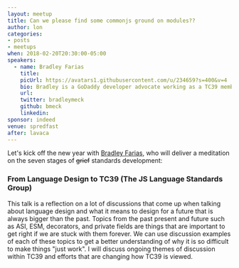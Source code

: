 ```yaml
---
layout: meetup
title: Can we please find some commonjs ground on modules??
author: lon
categories:
- posts
- meetups
when: 2018-02-20T20:30:00-05:00
speakers:
  - name: Bradley Farias
    title:
    picUrl: https://avatars1.githubusercontent.com/u/234659?s=400&v=4
    bio: Bradley is a GoDaddy developer advocate working as a TC39 member with a focus on developer tooling. He implemented and specified Node.js integration with ES Modules; and is currently expanding experiences for the REPL, package distribution, and devtools.
    url:
    twitter: bradleymeck
    github: bmeck
    linkedin:
sponsor: indeed
venue: spredfast
after: lavaca
---
```


Let's kick off the new year with [Bradley Farias](https://github.com/bmeck), who will deliver a meditation on the seven stages of ~~grief~~ standards development:

### From Language Design to TC39 (The JS Language Standards Group)

This talk is a reflection on a lot of discussions that come up when talking about language design and what it means to design for a future that is always bigger than the past. Topics from the past present and future such as ASI, ESM, decorators, and private fields are things that are important to get right if we are stuck with them forever. We can use discussion examples of each of these topics to get a better understanding of why it is so difficult to make things "just work". I will discuss ongoing themes of discussion within TC39 and efforts that are changing how TC39 is viewed.
